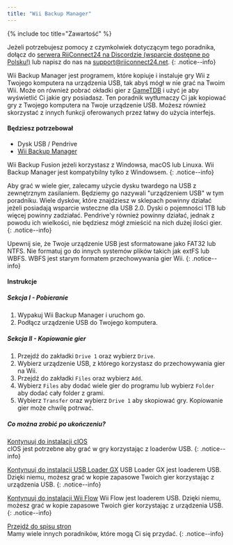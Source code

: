 ```yaml
---
title: "Wii Backup Manager"
---
```


{% include toc title="Zawartość" %}

Jeżeli potrzebujesz pomocy z czymkolwiek dotyczącym tego poradnika, dołącz do [serwera RiiConnect24 na Discordzie (wsparcie dostępne po Polsku!)](https://discord.gg/rc24) lub napisz do nas na [support@riiconnect24.net](mailto:support@riiconnect24.net).
{: .notice--info}

Wii Backup Manager jest programem, które kopiuje i instaluje gry Wii z Twojego komputera na urządzenia USB, tak abyś mógł w nie grać na Twoim Wii. Może on również pobrać okładki gier z [GameTDB](https://gametdb.com/) i użyć je aby wyświetlić Ci jakie gry posiadasz. Ten poradnik wytłumaczy Ci jak kopiować gry z Twojego komputera na Twoje urządzenie USB. Możesz również skorzystać z innych funkcji oferowanych przez łatwy do użycia interfejs.
#### Będziesz potrzebował

* Dysk USB / Pendrive
* [Wii Backup Manager](https://static.wiidatabase.de/Wii-Backup-Manager.zip)


Wii Backup Fusion</a> jeżeli korzystasz z Windowsa, macOS lub Linuxa. Wii Backup Manager jest kompatybilny tylko z Windowsem.
{: .notice--info}

Aby grać w wiele gier, zalecamy użycie dysku twardego na USB z zewnętrznym zasilaniem. Będziemy go nazywali "urządzeniem USB" w tym poradniku. Wiele dysków, które znajdziesz w sklepach powinny działać jeżeli posiadają wsparcie wsteczne dla USB 2.0. Dyski o pojemności 1TB lub więcej powinny zadziałać. Pendrive'y również powinny działać, jednak z powodu ich wielkości, nie będziesz mógł zmieścić na nich dużej ilości gier.
{: .notice--info}

Upewnij sie, że Twoje urządzenie USB jest sformatowane jako FAT32 lub NTFS. Nie formatuj go do innych systemów plików takich jak extFS lub WBFS. WBFS jest starym formatem przechowywania gier Wii.
{: .notice--info}

#### Instrukcje

##### Sekcja I - Pobieranie

1. Wypakuj Wii Backup Manager i uruchom go.
2. Podłącz urządzenie USB do Twojego komputera.

##### Sekcja II - Kopiowanie gier

1. Przejdź do zakładki `Drive 1` oraz wybierz `Drive`.
2. Wybierz urządzenie USB, z którego korzystasz do przechowywania gier na Wii.
3. Przejdź do zakładki `Files` oraz wybierz `Add`.
4. Wybierz `Files` aby dodać wiele gier do programu lub wybierz `Folder` aby dodać cały folder z grami.
5. Wybierz `Transfer` oraz wybierz `Drive 1` aby skopiować gry. Kopiowanie gier może chwilę potrwać.

##### Co można zrobić po ukończeniu?

[Kontynuuj do instalacji cIOS](cios)<br> cIOS jest potrzebne aby grać w gry korzystając z loaderów USB.
{: .notice--info}

[Kontynuuj do instalacji USB Loader GX](usbloadergx) USB Loader GX jest loaderem USB. Dzięki niemu, możesz grać w kopie zapasowe Twoich gier korzystając z urządzenia USB.
{: .notice--info}

[Kontynuuj do instalacji Wii Flow](wiiflow) Wii Flow jest loaderem USB. Dzięki niemu, możesz grać w kopie zapasowe Twoich gier korzystając z urządzenia USB.
{: .notice--info}

[Przejdź do spisu stron](site-navigation)<br> Mamy wiele innych poradników, które mogą Ci się przydać.
{: .notice--info}
